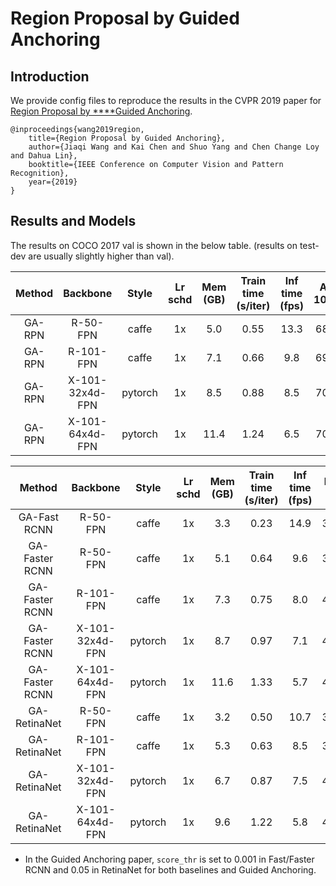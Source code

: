 # Region Proposal by Guided Anchoring

## Introduction

We provide config files to reproduce the results in the CVPR 2019 paper for [Region Proposal by ****Guided Anchoring](https://arxiv.org/abs/1901.03278).

```
@inproceedings{wang2019region,
    title={Region Proposal by Guided Anchoring},
    author={Jiaqi Wang and Kai Chen and Shuo Yang and Chen Change Loy and Dahua Lin},
    booktitle={IEEE Conference on Computer Vision and Pattern Recognition},
    year={2019}
}
```

## Results and Models

The results on COCO 2017 val is shown in the below table. (results on test-dev are usually slightly higher than val).

| Method |    Backbone     |  Style  | Lr schd | Mem (GB) | Train time (s/iter) | Inf time (fps) | AR 1000 |                                                                    Download                                                                    |
| :----: | :-------------: | :-----: | :-----: | :------: | :-----------------: | :------------: | :-----: | :--------------------------------------------------------------------------------------------------------------------------------------------: |
| GA-RPN |    R-50-FPN     |  caffe  |   1x    |   5.0    |        0.55         |      13.3      |  68.5   | [model](https://s3.ap-northeast-2.amazonaws.com/open-mmlab/mmdetection/models/guided_anchoring/ga_rpn_r50_caffe_fpn_1x_20190513-95e91886.pth)  |
| GA-RPN |    R-101-FPN    |  caffe  |   1x    |   7.1    |        0.66         |      9.8       |  69.6   | [model](https://open-mmlab.s3.ap-northeast-2.amazonaws.com/mmdetection/models/guided_anchoring/ga_rpn_r101_caffe_fpn_1x_20190523-91e0b817.pth) |
| GA-RPN | X-101-32x4d-FPN | pytorch |   1x    |   8.5    |        0.88         |      8.5       |  70.0   | [model](https://open-mmlab.s3.ap-northeast-2.amazonaws.com/mmdetection/models/guided_anchoring/ga_rpn_x101_32x4d_fpn_1x_20190523-a60df28c.pth) |
| GA-RPN | X-101-64x4d-FPN | pytorch |   1x    |   11.4   |        1.24         |      6.5       |  70.5   | [model](https://open-mmlab.s3.ap-northeast-2.amazonaws.com/mmdetection/models/guided_anchoring/ga_rpn_x101_64x4d_fpn_1x_20190523-9f2449ba.pth) |


|     Method     |    Backbone     |  Style  | Lr schd | Mem (GB) | Train time (s/iter) | Inf time (fps) | box AP |                                                                       Download                                                                       |
| :------------: | :-------------: | :-----: | :-----: | :------: | :-----------------: | :------------: | :----: | :--------------------------------------------------------------------------------------------------------------------------------------------------: |
|  GA-Fast RCNN  |    R-50-FPN     |  caffe  |   1x    |   3.3    |        0.23         |      14.9      |  39.5  |    [model](https://s3.ap-northeast-2.amazonaws.com/open-mmlab/mmdetection/models/guided_anchoring/ga_fast_r50_caffe_fpn_1x_20190513-c5af9f8b.pth)    |
| GA-Faster RCNN |    R-50-FPN     |  caffe  |   1x    |   5.1    |        0.64         |      9.6       |  39.9  |   [model](https://s3.ap-northeast-2.amazonaws.com/open-mmlab/mmdetection/models/guided_anchoring/ga_faster_r50_caffe_fpn_1x_20190513-a52b31fa.pth)   |
| GA-Faster RCNN |    R-101-FPN    |  caffe  |   1x    |   7.3    |        0.75         |      8.0       |  41.5  |  [model](https://open-mmlab.s3.ap-northeast-2.amazonaws.com/mmdetection/models/guided_anchoring/ga_faster_r101_caffe_fpn_1x_20190523-9a711ec5.pth)   |
| GA-Faster RCNN | X-101-32x4d-FPN | pytorch |   1x    |   8.7    |        0.97         |      7.1       |  42.9  |  [model](https://open-mmlab.s3.ap-northeast-2.amazonaws.com/mmdetection/models/guided_anchoring/ga_faster_x101_32x4d_fpn_1x_20190523-8dc3e59a.pth)   |
| GA-Faster RCNN | X-101-64x4d-FPN | pytorch |   1x    |   11.6   |        1.33         |      5.7       |  43.9  |  [model](https://open-mmlab.s3.ap-northeast-2.amazonaws.com/mmdetection/models/guided_anchoring/ga_faster_x101_64x4d_fpn_1x_20190523-a8589c97.pth)   |
|  GA-RetinaNet  |    R-50-FPN     |  caffe  |   1x    |   3.2    |        0.50         |      10.7      |  37.0  | [model](https://s3.ap-northeast-2.amazonaws.com/open-mmlab/mmdetection/models/guided_anchoring/ga_retinanet_r50_caffe_fpn_1x_20190513-29905101.pth)  |
|  GA-RetinaNet  |    R-101-FPN    |  caffe  |   1x    |   5.3    |        0.63         |      8.5       |  38.9  | [model](https://open-mmlab.s3.ap-northeast-2.amazonaws.com/mmdetection/models/guided_anchoring/ga_retinanet_r101_caffe_fpn_1x_20190523-792ad63d.pth) |
|  GA-RetinaNet  | X-101-32x4d-FPN | pytorch |   1x    |   6.7    |        0.87         |      7.5       |  40.3  | [model](https://open-mmlab.s3.ap-northeast-2.amazonaws.com/mmdetection/models/guided_anchoring/ga_retinanet_x101_32x4d_fpn_1x_20190523-4ec3f13c.pth) |
|  GA-RetinaNet  | X-101-64x4d-FPN | pytorch |   1x    |   9.6    |        1.22         |      5.8       |  40.8  | [model](https://open-mmlab.s3.ap-northeast-2.amazonaws.com/mmdetection/models/guided_anchoring/ga_retinanet_x101_64x4d_fpn_1x_20190523-013d1913.pth) |



- In the Guided Anchoring paper, `score_thr` is set to 0.001 in Fast/Faster RCNN and 0.05 in RetinaNet for both baselines and Guided Anchoring.
